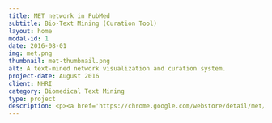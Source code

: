 ```yaml
---
title: MET network in PubMed
subtitle: Bio-Text Mining (Curation Tool)
layout: home
modal-id: 1
date: 2016-08-01
img: met.png
thumbnail: met-thumbnail.png
alt: A text-mined network visualization and curation system.
project-date: August 2016
client: NHRI
category: Biomedical Text Mining
type: project
description: <p><a href='https://chrome.google.com/webstore/detail/met/lokpfiaclgdopdmpmapcghojakojiilc' target="_blank">METastasisWay annotation tool</a> (MET) is an interactive curation system that provides you a powerful and easy-to-use way to access the contents of <a href='http://btm.tmu.edu.tw/metastasisway' target="_blank">MetastasisWay</a> and to contribute your reading about the metastatic pathway. MET is developed as browser extensions to make it easy to install and update. With MET, you can constribute your exciting observations while reading or searching on PubMed.</p><p>Fund# MOST 105-2221-E-143-003</p>
---
```

